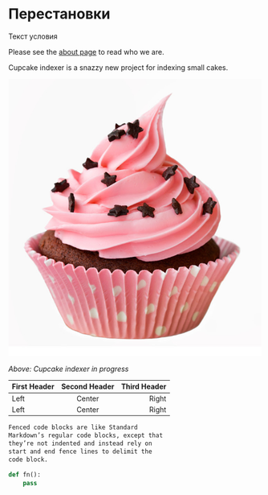 Перестановки
=================

Текст условия

Please see the [about page](/about.md) to read who we are.


Cupcake indexer is a snazzy new project for indexing small cakes.

![Screenshot](../img/cupcake.jpg)

*Above: Cupcake indexer in progress*


First Header | Second Header | Third Header
:----------- |:-------------:| -----------:
Left         | Center        | Right
Left         | Center        | Right

```
Fenced code blocks are like Standard
Markdown’s regular code blocks, except that
they’re not indented and instead rely on
start and end fence lines to delimit the
code block.
```

```python
def fn():
    pass
```

